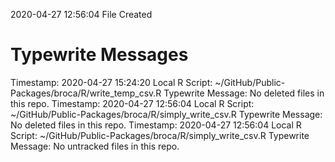 2020-04-27 12:56:04 	File Created

# Typewrite Messages
Timestamp:	2020-04-27 15:24:20
Local R Script:	~/GitHub/Public-Packages/broca/R/write_temp_csv.R
Typewrite Message:	No deleted files in this repo.
Timestamp:	2020-04-27 12:56:04
Local R Script:	~/GitHub/Public-Packages/broca/R/simply_write_csv.R
Typewrite Message:	No deleted files in this repo.
Timestamp:	2020-04-27 12:56:04
Local R Script:	~/GitHub/Public-Packages/broca/R/simply_write_csv.R
Typewrite Message:	No untracked files in this repo.


